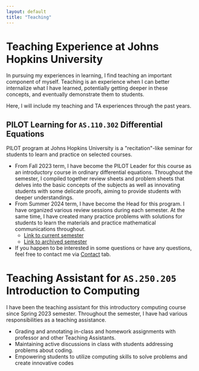 ```yaml
---
layout: default
title: "Teaching"
---
```


# Teaching Experience at Johns Hopkins University

In pursuing my experiences in learning, I find teaching an important component of myself. Teaching is an experience when I can better internalize what I have learned, potentially getting deeper in these concepts, and eventually demonstrate them to students.

Here, I will include my teaching and TA experiences through the past years.

## PILOT Learning for `AS.110.302` Differential Equations

PILOT program at Johns Hopkins University is a "recitation"-like seminar for students to learn and practice on selected courses. 
- From Fall 2023 term, I have become the PILOT Leader for this course as an introductory course in ordinary differential equations. Throughout the semester, I compiled together review sheets and problem sheets that delves into the basic concepts of the subjects as well as innovating students with some delicate proofs, aiming to provide students with deeper understandings.
- From Summer 2024 term, I have become the Head for this program. I have organized various review sessions during each semester. At the same time, I have created many practice problems with solutions for students to learn the materials and practice mathematical communications throughout.
    - [Link to current semester](https://jhu-ode-pilot.github.io/SP25/)
    - [Link to archived semester](https://jhu-ode-pilot.github.io/)
- If you happen to be interested in some questions or have any questions, feel free to contact me via [Contact](/contact.html) tab.

# Teaching Assistant for `AS.250.205` Introduction to Computing

I have been the teaching assistant for this introductory computing course since Spring 2023 semester. Throughout the semester, I have had various responsibilities as a teaching assistance.
- Grading and annotating in-class and homework assignments with professor and other Teaching Assistants.
- Maintaining active discussions in class with students addressing problems about coding.
- Empowering students to utilize computing skills to solve problems and create innovative codes